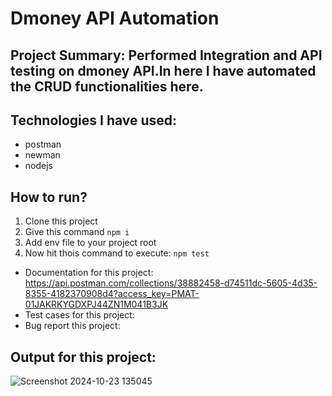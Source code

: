 # Dmoney API Automation
## Project Summary: Performed Integration and API testing on dmoney API.In here I have automated the CRUD functionalities here.

## Technologies I have used:
- postman
- newman
- nodejs
  
## How to run?
1. Clone this project
2. Give this command `npm i`
3.  Add env file to your project root
4. Now hit thois command to execute:
``` npm test ```
- Documentation for this project: https://api.postman.com/collections/38882458-d74511dc-5605-4d35-8355-4182370908d4?access_key=PMAT-01JAKRKYGDXPJ44ZN1M041B3JK
- Test cases for this project:
- Bug report this project:

## Output for this project:
![Screenshot 2024-10-23 135045](https://github.com/user-attachments/assets/720d4d16-f56f-43fa-ba2e-1b48002fdc24)
